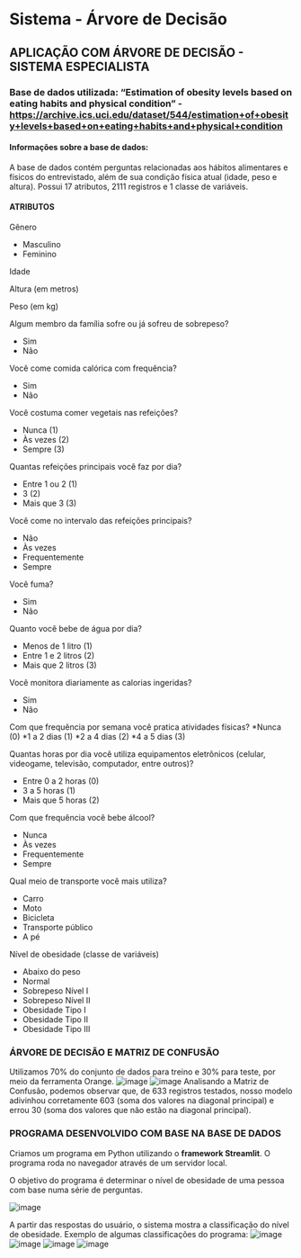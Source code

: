 # Sistema - Árvore de Decisão
## APLICAÇÃO COM ÁRVORE DE DECISÃO - SISTEMA ESPECIALISTA 

### Base de dados utilizada: “Estimation of obesity levels based on eating habits and physical condition” - https://archive.ics.uci.edu/dataset/544/estimation+of+obesity+levels+based+on+eating+habits+and+physical+condition 



#### Informações sobre a base de dados:
A base de dados contém perguntas relacionadas aos hábitos alimentares e físicos do entrevistado, além de sua condição física atual (idade, peso e altura). 
Possui 17 atributos, 2111 registros e 1 classe de variáveis. 

#### ATRIBUTOS

Gênero 
   *	Masculino
   *	Feminino

Idade

Altura (em metros)

Peso (em kg)

Algum membro da família sofre ou já sofreu de sobrepeso?
   *	Sim
   *	Não

Você come comida calórica com frequência?
   *	Sim
   *	Não

Você costuma comer vegetais nas refeições?
  *	Nunca (1)
  *	Às vezes (2)
  *	Sempre (3)

Quantas refeições principais você faz por dia?
  *	Entre 1 ou 2 (1)
  *	3 (2)
  *	Mais que 3 (3)

Você come no intervalo das refeições principais?
  *	Não 
  *	Às vezes
  *	Frequentemente
  *	Sempre

Você fuma?
  *	Sim
  *	Não

Quanto você bebe de água por dia?
  *	Menos de 1 litro (1)
  *	Entre 1 e 2 litros (2)
  *	Mais que 2 litros (3)

Você monitora diariamente as calorias ingeridas?
  *	Sim
  *	Não

Com que frequência por semana você pratica atividades físicas?
   	*Nunca (0)
   	*1 a 2 dias (1)
   	*2 a 4 dias (2)
   	*4 a 5 dias (3)

Quantas horas por dia você utiliza equipamentos eletrônicos (celular, videogame, televisão, computador, entre outros)?
  *	Entre 0 a 2 horas (0)
  *	3 a 5 horas (1)
  *	Mais que 5 horas (2)

Com que frequência você bebe álcool?
  *	Nunca
  *	Às vezes
  *	Frequentemente
  *	Sempre

Qual meio de transporte você mais utiliza?
  *	Carro
  *	Moto
  *	Bicicleta
  *	Transporte público
  *	A pé

Nível de obesidade (classe de variáveis)
  *	Abaixo do peso
  *	Normal 
  *	Sobrepeso Nível I
  *	Sobrepeso Nível II
  *	Obesidade Tipo I 
  *	Obesidade Tipo II
  *	Obesidade Tipo III 


### ÁRVORE DE DECISÃO E MATRIZ DE CONFUSÃO
Utilizamos 70% do conjunto de dados para treino e 30% para teste, por meio da ferramenta Orange.
![image](https://github.com/liviagomes30/SistemaArvoredeDecisao/assets/97247583/3e78e59f-38fd-47ad-8018-a0f6f3e3e669)
![image](https://github.com/liviagomes30/SistemaArvoredeDecisao/assets/97247583/cfb2a581-46ca-4549-8141-04c634d4338e)
Analisando a Matriz de Confusão, podemos observar que, de 633 registros testados, nosso modelo adivinhou corretamente 603 (soma dos valores na diagonal principal) e errou 30 (soma dos valores que não estão na diagonal principal).

### PROGRAMA DESENVOLVIDO COM BASE NA BASE DE DADOS
Criamos um programa em Python utilizando o **framework Streamlit**. O programa roda no navegador através de um servidor local.

O objetivo do programa é determinar o nível de obesidade de uma pessoa com base numa série de perguntas. 

![image](https://github.com/liviagomes30/SistemaArvoredeDecisao/assets/97247583/b4895d46-c447-42a7-b62f-8128a99fd8a9)


A partir das respostas do usuário, o sistema mostra a classificação do nível de obesidade. Exemplo de algumas classificações do programa:
![image](https://github.com/liviagomes30/SistemaArvoredeDecisao/assets/97247583/3eabfe29-610d-4bb3-b74d-c8de43080db5)
![image](https://github.com/liviagomes30/SistemaArvoredeDecisao/assets/97247583/9142878f-e794-4dcf-bda0-28d0d77014db)
![image](https://github.com/liviagomes30/SistemaArvoredeDecisao/assets/97247583/713dcecf-6e0f-46b4-8344-3bb15bd96e48)
![image](https://github.com/liviagomes30/SistemaArvoredeDecisao/assets/97247583/d70512ab-f759-4697-a53d-cf229bae4532)









